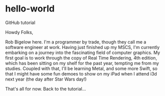 # hello-world
GitHub tutorial

Howdy Folks,

Rob Bigelow here. I'm a programmer by trade, though they call me a software engineer at work. Having just finished up my MSCS, I'm currently embarking on a journey into the fascinating field of computer graphics. My first goal is to work through the copy of Real Time Rendering, 4th edition, which has been sitting on my shelf for the past year, tempting me from my studies. Coupled with that, I'll be learning Metal, and some more Swift, so that I might have some fun demoes to show on my iPad when I attend i3d next year (the day after Star Wars day!)

That's all for now. Back to the tutorial...
